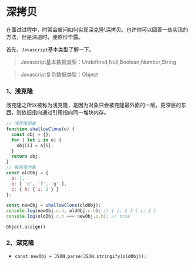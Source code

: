 # 深拷贝

在面试过程中，时常会被问如何实现深克隆\深拷贝。也许你可以回答一些实现的方法，但是深追时，便原形毕露。


首先，`Javascript`基本类型了解一下。

> Javascript基本数据类型：Undefined,Null,Boolean,Number,String

> Javascript复杂数据类型：Object


### 1、浅克隆

浅克隆之所以被称为浅克隆，是因为对象只会被克隆最外面的一层。更深层的东西，则依旧指向通过引用指向同一堆块内存。

```js
// 浅克隆函数
function shallowClone(o) {
  const obj = {};
  for ( let i in o) {
    obj[i] = o[i];
  }
  return obj;
}
// 被克隆对象
const oldObj = {
  a: 1,
  b: [ 'e', 'f', 'g' ],
  c: { h: { i: 2 } }
};

const newObj = shallowClone(oldObj);
console.log(newObj.c.h, oldObj.c.h); // { i: 2 } { i: 2 }
console.log(oldObj.c.h === newObj.c.h); // true
```

`Object.assign()`

### 2、深克隆

* `const newObj = JSON.parse(JSON.stringify(oldObj));`














